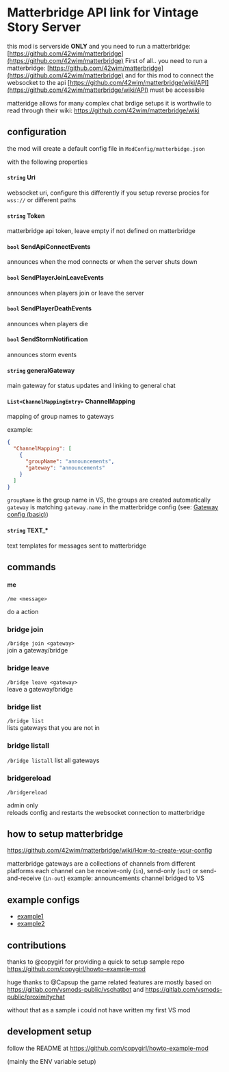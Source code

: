 # Matterbridge API link for Vintage Story Server

this mod is serverside **ONLY**
and you need to run a matterbridge: [https://github.com/42wim/matterbridge](https://github.com/42wim/matterbridge)
First of all.. you need to run a matterbridge: [https://github.com/42wim/matterbridge](https://github.com/42wim/matterbridge)
and for this mod to connect the websocket to the api  [https://github.com/42wim/matterbridge/wiki/API](https://github.com/42wim/matterbridge/wiki/API) must be accessible

matteridge allows for many complex chat brdige setups
it is worthwile to read through their wiki: https://github.com/42wim/matterbridge/wiki

## configuration

the mod will create a default config file in `ModConfig/matterbidge.json`

with the following properties

#### `string` Uri

websocket uri, configure this differently if you setup reverse procies for `wss://` or different paths

#### `string` Token

matterbridge api token, leave empty if not defined on matterbridge

#### `bool` SendApiConnectEvents

announces when the mod connects or when the server shuts down

#### `bool` SendPlayerJoinLeaveEvents

announces when players join or leave the server

#### `bool` SendPlayerDeathEvents

announces when players die

#### `bool` SendStormNotification

announces storm events

#### `string` generalGateway

main gateway for status updates and linking to general chat

#### `List<ChannelMappingEntry>` ChannelMapping

mapping of group names to gateways

example: 
```json
{
  "ChannelMapping": [
    {
      "groupName": "announcements",
      "gateway": "announcements"
    }
  ]
}
```

`groupName` is the group name in VS, the groups are created automatically
`gateway` is matching `gateway.name` in the matterbridge config (see: [Gateway config (basic)](https://github.com/42wim/matterbridge/wiki/Gateway-config-%28basic%29))

#### `string` TEXT_*

text templates for messages sent to matterbridge

## commands

#### me

`/me <message>`

do a action

### bridge join

`/bridge join <gateway>`  
join a gateway/bridge

### bridge leave

`/bridge leave <gateway>`  
leave a gateway/bridge

### bridge list

`/bridge list`  
lists gateways that you are not in

### bridge listall

`/bridge listall` 
list all gateways

### bridgereload

`/bridgereload`

admin only  
reloads config and
restarts the websocket connection to matterbridge

## how to setup matterbridge

https://github.com/42wim/matterbridge/wiki/How-to-create-your-config

matterbridge gateways are a collections of channels from different platforms
each channel can be receive-only (`in`), send-only (`out`) or send-and-receive (`in-out`) 
example: announcements channel bridged to VS

## example configs

- [example1](./sample/example1)
- [example2](./sample/example2)

## contributions

thanks to @copygirl for providing a quick to setup sample repo 
https://github.com/copygirl/howto-example-mod

huge thanks to @Capsup 
the game related features are mostly based on https://gitlab.com/vsmods-public/vschatbot
and https://gitlab.com/vsmods-public/proximitychat

without that as a sample i could not have written my first VS mod


## development setup

follow the README at https://github.com/copygirl/howto-example-mod

(mainly the ENV variable setup)